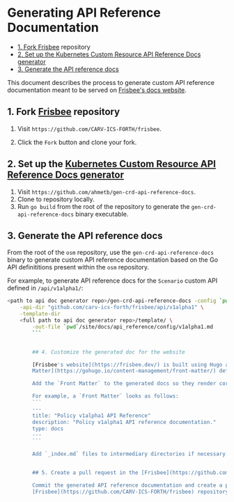 # Generating API Reference Documentation

<!-- toc -->

- [1. Fork <a href="https://github.com/CARV-ICS-FORTH/frisbee">Frisbee</a> repository](#1-fork-frisbee-repository)
- [2. Set up the <a href="https://github.com/ahmetb/gen-crd-api-reference-docs">Kubernetes Custom Resource API Reference
    Docs generator</a>](#2-set-up-the-kubernetes-custom-resource-api-reference-docs-generator)
- [3. Generate the API reference docs](#3-generate-the-api-reference-docs)

<!-- /toc -->

This document describes the process to generate custom API reference documentation meant to be served on [Frisbee's docs website](https://docs.frisbee.dev/).

## 1. Fork [Frisbee](https://github.com/CARV-ICS-FORTH/frisbee) repository

1. Visit `https://github.com/CARV-ICS-FORTH/frisbee`.

1. Click the `Fork` button and clone your fork.


## 2. Set up the [Kubernetes Custom Resource API Reference Docs generator](https://github.com/ahmetb/gen-crd-api-reference-docs)

1. Visit `https://github.com/ahmetb/gen-crd-api-reference-docs`.
1. Clone to repository locally.
1. Run `go build` from the root of the repository to generate the `gen-crd-api-reference-docs` binary executable.


## 3. Generate the API reference docs

From the root of the `osm` repository, use the `gen-crd-api-reference-docs` binary to generate custom API reference documentation based on the Go API definititions present within the `osm` repository.

For example, to generate API reference docs for the `Scenario` custom API defined in `/api/v1alpha1/`:
```bash
<path to api doc generator repo>/gen-crd-api-reference-docs -config `pwd`/docs/api_reference/config.json \
    -api-dir "github.com/carv-ics-forth/frisbee/api/v1alpha1" \
    -template-dir
    <full path to api doc generator repo>/template/ \
        -out-file `pwd`/site/docs/api_reference/config/v1alpha1.md
        ```


        ## 4. Customize the generated doc for the website

        [Frisbee's website](https://frisbee.dev/) is built using Hugo and requires every page to have a [Front
        Matter](https://gohugo.io/content-management/front-matter/) defined.

        Add the `Front Matter` to the generated docs so they render correctly on the website.

        For example, a `Front Matter` looks as follows:
        ```
        ---
        title: "Policy v1alpha1 API Reference"
        description: "Policy v1alpha1 API reference documentation."
        type: docs
        ---
        ```

        Add `_index.md` files to intermediary directories if necessary.


        ## 5. Create a pull request in the [Frisbee](https://github.com/CARV-ICS-FORTH/frisbee) repository

        Commit the generated API reference documentation and create a pull request in
        [Frisbee](https://github.com/CARV-ICS-FORTH/frisbee) repository.
